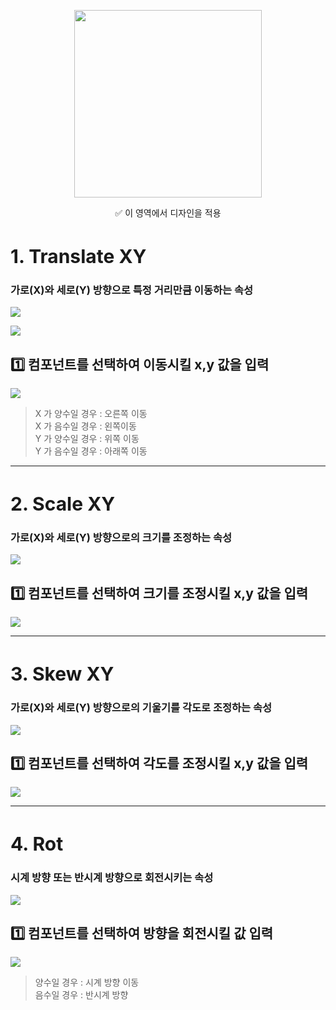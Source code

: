 <style>
.flex {
  display : flex;
}
.fs20 {
	font-size : 20px;
}
.fs30 {
	font-size : 30px;
}
.wd300 {
  width : 300px;
  margin : auto;
}
.wd400 {
  width : 400px;
  margin : auto;
}
.wd500 {
  width : 500px;
  margin : auto;
}
.gradBtn{
  background-color : rgb(70,70,70);
  color : white;
  border : 1px solid rgba(255,255,255,0.5);
  border-radius : 5px;
}
.mgauto{
   margin : auto;
}
</style>



<img
class="wd300 flex" src="https://wikidocs.net/images/page/276231/%EC%8A%A4%ED%81%AC%EB%A6%B0%EC%83%B7_2025-02-14_135445.png">
 
<p style="text-align: center"> 
✅ 이 영역에서 디자인을 적용
</p>


<h1 class="fs30"> 1. Translate XY </h1>

### 가로(X)와 세로(Y) 방향으로 특정 거리만큼 이동하는 속성

![](https://wikidocs.net/images/page/276231/%EC%8A%A4%ED%81%AC%EB%A6%B0%EC%83%B7_2025-02-14_144326.png)


![](https://wikidocs.net/images/page/276231/%EC%8A%A4%ED%81%AC%EB%A6%B0%EC%83%B7_2025-02-14_143947.png)


## 1️⃣ 컴포넌트를 선택하여 이동시킬 x,y 값을 입력 



![](https://wikidocs.net/images/page/276231/%EC%8A%A4%ED%81%AC%EB%A6%B0%EC%83%B7_2025-02-14_145401.png)

> X 가 양수일 경우 : 오른쪽 이동<br>X 가 음수일 경우 : 왼쪽이동 <br>Y 가 양수일 경우 : 위쪽 이동<br>Y 가 음수일 경우 : 아래쪽 이동
<hr>

<h1 class="fs30"> 2. Scale XY </h1>



### 가로(X)와 세로(Y) 방향으로의 크기를  조정하는 속성 

![](https://wikidocs.net/images/page/276231/%EC%8A%A4%ED%81%AC%EB%A6%B0%EC%83%B7_2025-02-14_143956.png)


## 1️⃣ 컴포넌트를 선택하여 크기를 조정시킬 x,y 값을 입력 

![](https://wikidocs.net/images/page/276231/%EC%8A%A4%ED%81%AC%EB%A6%B0%EC%83%B7_2025-02-14_150532.png)

<hr>

<h1 class="fs30"> 3. Skew XY</h1>

### 가로(X)와 세로(Y) 방향으로의 기울기를 각도로 조정하는  속성 

![](https://wikidocs.net/images/page/276231/%EC%8A%A4%ED%81%AC%EB%A6%B0%EC%83%B7_2025-02-14_144000.png)



## 1️⃣ 컴포넌트를 선택하여 각도를 조정시킬 x,y 값을 입력 

![](https://wikidocs.net/images/page/276231/%EC%8A%A4%ED%81%AC%EB%A6%B0%EC%83%B7_2025-02-14_151102.png)


<hr>

<h1 class="fs30"> 4. Rot </h1>

### 시계 방향 또는 반시계 방향으로 회전시키는 속성

![](https://wikidocs.net/images/page/276231/%EC%8A%A4%ED%81%AC%EB%A6%B0%EC%83%B7_2025-02-14_144006.png)



## 1️⃣ 컴포넌트를 선택하여 방향을 회전시킬 값 입력 

![](https://wikidocs.net/images/page/276231/%EC%8A%A4%ED%81%AC%EB%A6%B0%EC%83%B7_2025-02-14_151425.png)


> 양수일 경우 : 시계 방향  이동<br>음수일 경우 : 반시계 방향